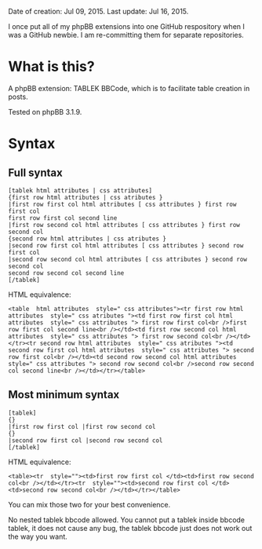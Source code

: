 
Date of creation: Jul 09, 2015. Last update: Jul 16, 2015.

I once put all of my phpBB extensions into one GitHub respository when I was a GitHub newbie. I am re-committing them for separate repositories.

# What is this?

A phpBB extension: TABLEK BBCode, which is to facilitate table creation in posts.

Tested on phpBB 3.1.9.

# Syntax

## Full syntax

```
[tablek html attributes | css attributes]
{first row html attributes | css atributes }
|first row first col html attributes [ css attributes } first row first col
first row first col second line
|first row second col html attributes [ css attributes } first row second col
{second row html attributes | css atributes }
|second row first col html attributes [ css attributes } second row first col
|second row second col html attributes [ css attributes } second row second col
second row second col second line
[/tablek]
```

HTML equivalence:

`<table  html attributes  style=" css attributes"><tr first row html attributes  style=" css atributes "><td first row first col html attributes  style=" css attributes "> first row first col<br />first row first col second line<br /></td><td first row second col html attributes  style=" css attributes "> first row second col<br /></td></tr><tr second row html attributes  style=" css atributes "><td second row first col html attributes  style=" css attributes "> second row first col<br /></td><td second row second col html attributes  style=" css attributes "> second row second col<br />second row second col second line<br /></td></tr></table>`

## Most minimum syntax

```
[tablek]
{}
|first row first col |first row second col
{}
|second row first col |second row second col
[/tablek]
```

HTML equivalence:

`<table><tr  style=""><td>first row first col </td><td>first row second col<br /></td></tr><tr  style=""><td>second row first col </td><td>second row second col<br /></td></tr></table>`

You can mix those two for your best convenience.

No nested tablek bbcode allowed. You cannot put a tablek inside bbcode tablek, it does not cause any bug, the tablek bbcode just does not work out the way you want.
